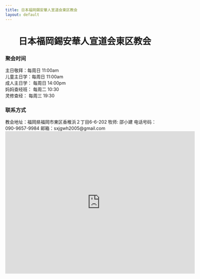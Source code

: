 ```yaml
---
title: 日本福岡錫安華人宣道会東区教会
layout: default
---
```

<center><h1>日本福岡錫安華人宣道会東区教会</h1></center>








<h3>聚会时间</h3>

主日敬拜：每周日 11:00am  
儿童主日学：每周日 11:00am  
成人主日学： 每周日 14:00pm  
妈妈查经班： 每周二 10:30   
灵修查经： 每周三 19:30  



<h3>联系方式  </h3>
教会地址：福岡県福岡市東区香椎浜２丁目6-6-202  
牧师: 邵小建  
电话号码：090-9657-9984   
邮箱：sxjgwh2005@gmail.com  

<iframe src="https://www.google.com/maps/embed?pb=!1m14!1m8!1m3!1d26568.969703324103!2d130.427295!3d33.654021!3m2!1i1024!2i768!4f13.1!3m3!1m2!1s0x35418ee373ac3501%3A0x19f367026a346980!2z5pel5pys44CB44CSODEzLTAwMTYg56aP5bKh55yM56aP5bKh5biC5p2x5Yy66aaZ5qSO5rWc77yS5LiB55uu77yW4oiS77yWIO-8lu-8je-8lg!5e0!3m2!1sja!2sus!4v1578038142031!5m2!1sja!2sus" width="600" height="450" frameborder="0" style="border:0;" allowfullscreen=""></iframe>
